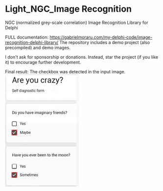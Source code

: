 # Light_NGC_Image Recognition
NGC (normalized grey-scale correlation) Image Recognition Library for Delphi


FULL documentation: https://gabrielmoraru.com/my-delphi-code/image-recognition-delphi-library/
The repository includes a demo project (also precompiled) and demo images.

I don't ask for sponsorship or donations. Instead, star the project (if you like it) to encourage further development.

Final result: The checkbox was detected in the input image.
![Screenshot](https://github.com/GabrielOnDelphi/NGC_Image_Recognition/blob/main/Tester/Screenshot.png)
